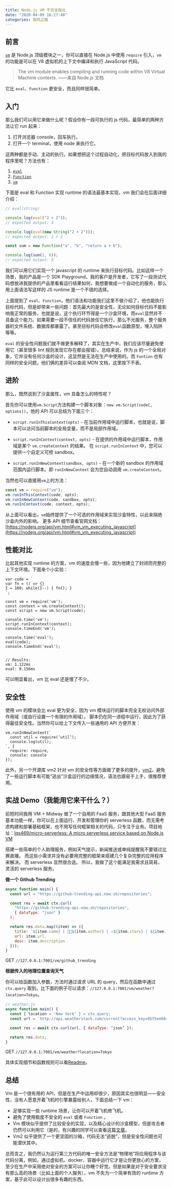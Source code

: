 ```yaml
---
title: Node.js VM 不完全指北
date: "2020-04-09 16:27:40"
categories: 弱鸡之路
---
```


## 前言

[`vm`](https://nodejs.org/api/vm.html#vm_vm_executing_javascript) 是 Node.js 顶级模块之一，你可以直接在 Node.js 中使用 `require` 引入，`vm` 的功能是可以在 V8 虚拟机的上下文中编译和执行 JavaScript 代码。

> The vm module enables compiling and running code within V8 Virtual Machine contexts.
> ——来自 Node.js 文档

它比 `eval`、`Function` 更安全，而且同样很简单。

## 入门

那么我们可以用它来做什么呢？假设你有一段可执行的 js 代码，最简单的两种方法让它 run 起来：

1. 打开浏览器 console，回车执行。
2. 打开一个 terminal，使用 node 来执行它。

这两种都是手动、主动的执行。如果想把这个过程自动化，把目标代码放入到我的程序里呢？方法也有：

1. [`eval`](https://developer.mozilla.org/en-US/docs/Web/JavaScript/Reference/Global_Objects/eval)
2. [`Function`](https://developer.mozilla.org/en-US/docs/Web/JavaScript/Reference/Global_Objects/Function/Function)
3. [`vm`](https://nodejs.org/api/vm.html#vm_vm_executing_javascript)

下面是 eval 和 Function 实现 runtime 的语法最基本实现，vm 我们会在后面详细介绍：

```js
// eval(string)

console.log(eval("2 + 2"));
// expected output: 4

console.log(eval(new String("2 + 2")));
// expected output: 2 + 2
```

```js
const sum = new Function("a", "b", "return a + b");

console.log(sum(2, 6));
// expected output: 8
```

我们可以用它们实现一个 javascript 的 runtime 来执行目标代码。比如这样一个场景，我的产品是一个 SDK Playground，我的客户是开发者，它写了一段测试代码想放进我提供的产品里看看运行结果如何，我想要做成一个自动化的服务，那么用上面语法写这样的 JS runtime 是一个不错的选择。

上面提到了 `eval`、`Function`，他们语法和功能我们这里不做介绍了，他也能执行目标代码，但是却带来一些问题：首先最大的是安全性，无论如何目标代码不能影响我正常的服务，也就是说，这个执行环节得是一个沙盒环境，而`eval`显然并不具备这个能力。如果需要一段不信任的代码放任它执行，那么不光服务，整个服务器的文件系统、数据库都暴露了。甚至目标代码会修改`eval`函数原型，埋入陷阱等等。

`eval` 的安全性问题我们就不做更多解释了，其实在生产中，我们应该尽量避免使用它（甚至很多 lint 规则发现它存在都会报错）。总结来说，作为 js 的一个全局对象，它并没有任何沙盒的设计，这显然是无法在生产中使用的。而 `Funtion` 也有同样的安全问题，他们俩的差异可以查阅 MDN 文档，这里按下不表。

## 进阶

那么，既然说到了沙盒属性，vm 具备怎么的特性呢？

首先你可以使用`vm.Script`方法构建一个脚本对象：`new vm.Script(code[, options])`，他的 API 可以总结为下面三个：

- `script.runInThisContext(opts)` - 在当前作用域中运行脚本，也就是说，脚本可以访问当前脚本的全局变量，而不是局部作用域。

- `script.runInContext(context, opts)` - 在提供的作用域中运行脚本，作用域是某个 `vm.createContext` 的结果。 在 `script.runInContext` 中，您可以提供一个自定义可控 sandbox。

- `script.runInNewContext(sandbox, opts)` - 在一个新的 sandbox 的作用域范围内运行脚本。即 `runInNewContext` 会为您自动调用 `vm.createContext`。

当然也可以直接用`vm`上的方法：

```js
const vm = require("vm");
vm.runInThisContext(code, opts);
vm.runInNewContext(code, sandbox, opts);
vm.runInContext(code, context, opts);
```

从上面可以看出，`vm`始终提供了一个可选的作用域来实现沙盒特性，以此来隔绝沙盒内外的影响。
更多 API 细节查看官网文档：[https://nodejs.org/api/vm.html#vm_vm_executing_javascript](https://nodejs.org/api/vm.html#vm_vm_executing_javascript)

## 性能对比

比起其他实现 runtime 的方案，vm 的速度会慢一些，因为他建立了封闭而完整的上下文环境。下面来个小实验：

```
var code = `
var fn = () => {}
I = 100; while(I--) { fn(); }
`;

const vm = require('vm');
const context = vm.createContext();
const script = new vm.Script(code);

console.time('vm');
script.runInContext(context);
console.timeEnd('vm');

console.time('eval');
eval(code);
console.timeEnd('eval');


// Results:
vm: 1.122ms
eval: 0.156ms
```

可以明显看出，vm 比 eval 还是慢了不少。

## 安全性

使用 vm 的模块会比 eval 更为安全，因为 vm 模块运行的脚本完全无权访问外部作用域（或自行设置一个有限的作用域）。 脚本仍在同一进程中运行，因此为了获得最佳安全性。当然你可以给上下文传入一些通用的 API 方便开发：

```
vm.runInNewContext(`
  const util = require(‘util’);
  console.log(util);
`, {
  require: require,
  console: console
});
```

此外，另一个开源库 vm2 针对 vm 的安全性等方面做了更多的提升，[vm2](https://github.com/patriksimek/vm2)。避免了一些运行脚本有可能“逃出”沙盒运行的边缘情况，语法也跟易于上手，很推荐使用。

## 实战 Demo（我能用它来干什么？）

前短时间我用 VM + Midway 做了一个自用的 FaaS 服务，跟其他大型 FaaS 服务基本功能一样，你可以在上面运行、开发和管理你的 serverless 函数，而无需考虑构建和部署基础框架，也不用写任何框架相关的代码，只专注于业务。项目地址：[lqs469/micro-serverless: A micro serverless service based on Node.js VM](https://github.com/lqs469/micro-serverless)

搭建一些简单的个人助理服务，例如天气提示，新闻推送或单纯提醒我不要错过比赛直播。 而这些小需求并没有必要用完整的框架来搭建几个复杂完整的应用程序来解决。 而 serverless 显然很合适。 所以，我做了这个能满足我需求且简易，灵活的 serverless 服务。

**做一个 Github Trending**

```js
async function main() {
  const url = "https://github-trending-api.now.sh/repositories";

  const res = await ctx.curl(
    "https://github-trending-api.now.sh/repositories",
    { dataType: "json" }
  );

  return res.data.map((item) => ({
    title: `${item.name} | 👨‍💻${item.author} | ⭐️${item.stars} | ${item.language}`,
    url: item.url,
    desc: item.description
  }));
}
```

GET `//127.0.0.1:7001/vm/github_trending`

**根据传入的地理位置查询天气**

你可以给函数加入参数，方法时通过请求 URL 的 query，然后在函数中通过 `ctx.query` 取到。比下面的例子可以请求：`//127.0.0.1:7001/vm/weather?location=Tokyo`。

```js
// weather.js
async function main() {
  const { location = 'New York’ } = ctx.query;
  const url = `http://api.weatherstack.com/current?access_key=95f5ee664befefc1c49fa0dac0da19c7&query=${location}`;

  const res = await ctx.curl(url, { dataType: ‘json’ });

  return res.data;
}
```

GET `//127.0.0.1:7001/vm/weather?location=Tokyo`

具体实现细节和函数规则可以看[Readme](https://github.com/lqs469/micro-serverless)。

## 总结

Vm 是一个很有用的 API，但是在生产中运用却很少，原因其实也很明显——安全性，没有人愿意开着飞机时引擎暴露给别人，下面总结一下 vm：

- 足够实现一些 runtime 场景，让你可以开着飞机修飞机。
- 避免了使用极度不安全的 `eval` 或者 `Function` 。
- Vm 模块似乎提供了比较安全的实现，以及精心设计的沙盒模型，但是攻击者仍然可以利用它（是的，有兴趣的同学可以查看这篇[文章](https://pwnisher.gitlab.io/nodejs/sandbox/2019/02/21/sandboxing-nodejs-is-hard.html)。
- Vm2 似乎提供了一个更坚固的沙箱，代码无法“逃脱”，但是安全性问题也可能潜伏其中。

总而言之，我仍然认为运行第三方代码的唯一安全方法是“物理地”将应用程序与该代码分离，例如，通过虚拟机、docker、容器中运行它才是让你更放心的方案，至少在生产中采用绝对安全的方案可以让你睡个好觉。但是如果是对于安全要求没有那么高的场景（比如上面的个人服务），vm 不失为一个简单有效的 runtime 方案，基于此可以设计出很多有趣的东西。
